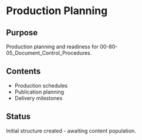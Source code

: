 # Production Planning

## Purpose
Production planning and readiness for 00-80-05_Document_Control_Procedures.

## Contents
- Production schedules
- Publication planning
- Delivery milestones

## Status
Initial structure created - awaiting content population.
